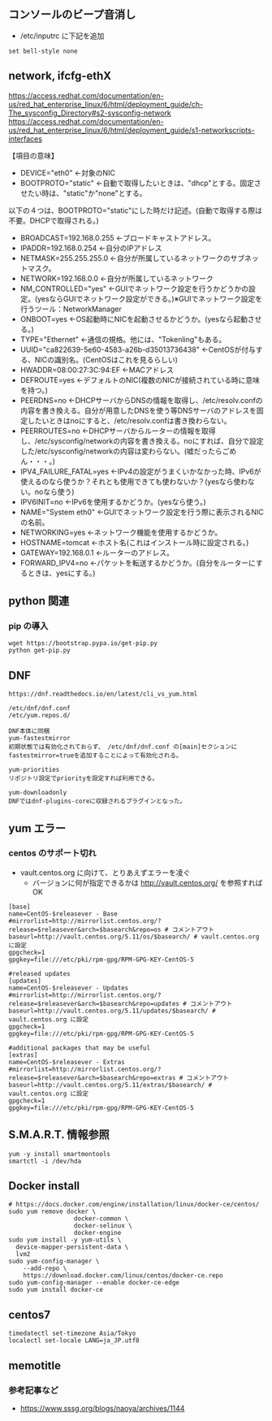 
## コンソールのビープ音消し
- /etc/inputrc に下記を追加

```
set bell-style none
```

## network, ifcfg-ethX
https://access.redhat.com/documentation/en-us/red_hat_enterprise_linux/6/html/deployment_guide/ch-The_sysconfig_Directory#s2-sysconfig-network
https://access.redhat.com/documentation/en-us/red_hat_enterprise_linux/6/html/deployment_guide/s1-networkscripts-interfaces

【項目の意味】
- DEVICE="eth0" ←対象のNIC
- BOOTPROTO="static" ←自動で取得したいときは、"dhcp"とする。固定させたい時は、"static"か"none"とする。

以下の４つは、BOOTPROTO="static"にした時だけ記述。(自動で取得する際は不要。DHCPで取得される。)
- BROADCAST=192.168.0.255 ←ブロードキャストアドレス。
- IPADDR=192.168.0.254 ←自分のIPアドレス
- NETMASK=255.255.255.0 ←自分が所属しているネットワークのサブネットマスク。
- NETWORK=192.168.0.0 ←自分が所属しているネットワーク
- NM_CONTROLLED="yes" ←GUIでネットワーク設定を行うかどうかの設定。(yesならGUIでネットワーク設定ができる。)※GUIでネットワーク設定を行うツール：NetworkManager
- ONBOOT=yes ←OS起動時にNICを起動させるかどうか。(yesなら起動させる。)
- TYPE="Ethernet" ←通信の規格。他には、"Tokenling"もある。
- UUID="ca822639-5e60-4583-a26b-d35013736438" ←CentOSが付与する、NICの識別名。(CentOSはこれを見るらしい)
- HWADDR=08:00:27:3C:94:EF ←MACアドレス
- DEFROUTE=yes ←デフォルトのNIC(複数のNICが接続されている時に意味を持つ。)
- PEERDNS=no ←DHCPサーバからDNSの情報を取得し、/etc/resolv.confの内容を書き換える。自分が用意したDNSを使う等DNSサーバのアドレスを固定したいときはnoにすると、/etc/resolv.confは書き換わらない。
- PEERROUTES=no ←DHCPサーバからルーターの情報を取得し、/etc/sysconfig/networkの内容を書き換える。noにすれば、自分で設定した/etc/sysconfig/networkの内容は変わらない。(嘘だったらごめん・・・。)
- IPV4_FAILURE_FATAL=yes ←IPv4の設定がうまくいかなかった時、IPv6が使えるのなら使うか？それとも使用できても使わないか？(yesなら使わない。noなら使う)
- IPV6INIT=no ←IPv6を使用するかどうか。(yesなら使う。)
- NAME="System eth0" ←GUIでネットワーク設定を行う際に表示されるNICの名前。
- NETWORKING=yes ←ネットワーク機能を使用するかどうか。
- HOSTNAME=tomcat ←ホスト名(これはインストール時に設定される。)
- GATEWAY=192.168.0.1 ←ルーターのアドレス。
- FORWARD_IPV4=no ←パケットを転送するかどうか。(自分をルーターにするときは、yesにする。)


## python 関連
### pip の導入

```
wget https://bootstrap.pypa.io/get-pip.py
python get-pip.py
```

## DNF

```
https://dnf.readthedocs.io/en/latest/cli_vs_yum.html

/etc/dnf/dnf.conf
/etc/yum.repos.d/

DNF本体に同梱
yum-fastestmirror
初期状態では有効化されておらず、 /etc/dnf/dnf.conf の[main]セクションにfastestmirror=trueを追加することによって有効化される。

yum-priorities
リポジトリ設定でpriorityを設定すれば利用できる。

yum-downloadonly
DNFではdnf-plugins-coreに収録されるプラグインとなった。
```

## yum エラー

### centos のサポート切れ
- vault.centos.org に向けて、とりあえずエラーを凌ぐ
	- バージョンに何が指定できるかは http://vault.centos.org/ を参照すればOK

```
[base]
name=CentOS-$releasever - Base
#mirrorlist=http://mirrorlist.centos.org/?release=$releasever&arch=$basearch&repo=os # コメントアウト
baseurl=http://vault.centos.org/5.11/os/$basearch/ # vault.centos.org に設定
gpgcheck=1
gpgkey=file:///etc/pki/rpm-gpg/RPM-GPG-KEY-CentOS-5

#released updates
[updates]
name=CentOS-$releasever - Updates
#mirrorlist=http://mirrorlist.centos.org/?release=$releasever&arch=$basearch&repo=updates # コメントアウト
baseurl=http://vault.centos.org/5.11/updates/$basearch/ # vault.centos.org に設定
gpgcheck=1
gpgkey=file:///etc/pki/rpm-gpg/RPM-GPG-KEY-CentOS-5

#additional packages that may be useful
[extras]
name=CentOS-$releasever - Extras
#mirrorlist=http://mirrorlist.centos.org/?release=$releasever&arch=$basearch&repo=extras # コメントアウト
baseurl=http://vault.centos.org/5.11/extras/$basearch/ # vault.centos.org に設定
gpgcheck=1
gpgkey=file:///etc/pki/rpm-gpg/RPM-GPG-KEY-CentOS-5
```

## S.M.A.R.T. 情報参照

```
yum -y install smartmontools
smartctl -i /dev/hda
```

## Docker install

```
# https://docs.docker.com/engine/installation/linux/docker-ce/centos/
sudo yum remove docker \
                  docker-common \
                  docker-selinux \
                  docker-engine
sudo yum install -y yum-utils \
  device-mapper-persistent-data \
  lvm2
sudo yum-config-manager \
    --add-repo \
    https://download.docker.com/linux/centos/docker-ce.repo
sudo yum-config-manager --enable docker-ce-edge
sudo yum install docker-ce
```

## centos7

```
timedatectl set-timezone Asia/Tokyo
localectl set-locale LANG=ja_JP.utf8
```

## memotitle
### 参考記事など
- https://www.sssg.org/blogs/naoya/archives/1144
